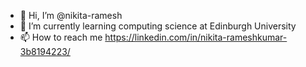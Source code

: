 - 👋 Hi, I’m @nikita-ramesh
- 🌱 I’m currently learning computing science at Edinburgh University
- 📫 How to reach me https://linkedin.com/in/nikita-rameshkumar-3b8194223/

<!---
nikita-ramesh/nikita-ramesh is a ✨ special ✨ repository because its `README.md` (this file) appears on your GitHub profile.
You can click the Preview link to take a look at your changes.
![Calton Hill](caltonhill.jpg)
*📷 Calton Hill, Edinburgh, Scotland*
--->
